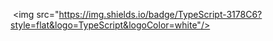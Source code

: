  <img src="https://img.shields.io/badge/TypeScript-3178C6?style=flat&logo=TypeScript&logoColor=white"/>
